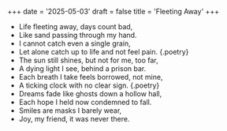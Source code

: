 +++
date = '2025-05-03'
draft = false
title = 'Fleeting Away'
+++

- Life fleeting away, days count bad,
- Like sand passing through my hand.
- I cannot catch even a single grain,
- Let alone catch up to life and not feel pain.
{.poetry}
- The sun still shines, but not for me, too far,
- A dying light I see, behind a prison bar.
- Each breath I take feels borrowed, not mine,
- A ticking clock with no clear sign.
{.poetry}
- Dreams fade like ghosts down a hollow hall,
- Each hope I held now condemned to fall.
- Smiles are masks I barely wear,
- Joy, my friend, it was never there.

